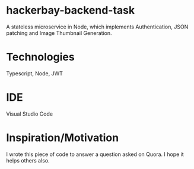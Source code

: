 # hackerbay-backend-task
A stateless microservice in Node, which implements Authentication, JSON patching and Image Thumbnail Generation.

# Technologies
Typescript, Node, JWT

# IDE
Visual Studio Code

# Inspiration/Motivation
I wrote this piece of code to answer a question asked on Quora.
I hope it helps others also.
